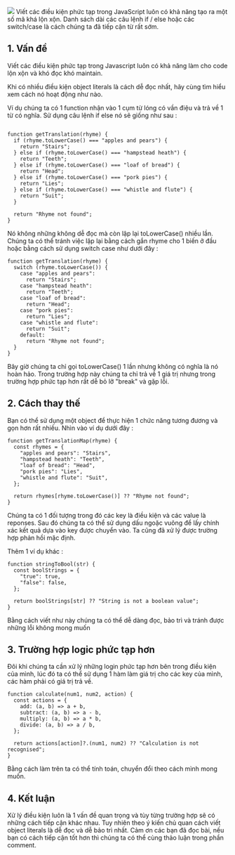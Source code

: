 ![](https://images.viblo.asia/81b88ec0-b247-4fec-99f1-aaa124074970.jpg)
Viết các điều kiện phức tạp trong JavaScript luôn có khả năng tạo ra một số mã khá lộn xộn. Danh sách dài các câu lệnh if / else hoặc các switch/case là cách chúng ta đã tiếp cận từ rất sớm.
## 1. Vấn đề
Viết các điều kiện phức tạp trong Javascript luôn có khả năng làm cho code lộn xộn và khó đọc khó maintain. 

Khi có nhiều điều kiện object literals là cách dễ đọc nhất, hãy cùng tìm hiểu xem cách nó hoạt động như nào.

Ví dụ chúng ta có 1 function nhận vào 1 cụm từ lóng có vần điệu và trả về 1 từ có nghĩa. Sử dụng câu lệnh if else nó sẽ giống như sau :
```

function getTranslation(rhyme) {
  if (rhyme.toLowerCase() === "apples and pears") {
    return "Stairs";
  } else if (rhyme.toLowerCase() === "hampstead heath") {
    return "Teeth";
  } else if (rhyme.toLowerCase() === "loaf of bread") {
    return "Head";
  } else if (rhyme.toLowerCase() === "pork pies") {
    return "Lies";
  } else if (rhyme.toLowerCase() === "whistle and flute") {
    return "Suit";
  }

  return "Rhyme not found";
}
```
Nó không những không dễ đọc mà còn lập lại toLowerCase() nhiều lần.
Chúng ta có thể tránh việc lặp lại bằng cách gắn rhyme cho 1 biến ở đầu hoặc bằng cách sử dụng switch case như dưới đây :
```
function getTranslation(rhyme) {
  switch (rhyme.toLowerCase()) {
    case "apples and pears":
      return "Stairs";
    case "hampstead heath":
      return "Teeth";
    case "loaf of bread":
      return "Head";
    case "pork pies":
      return "Lies";
    case "whistle and flute":
      return "Suit";
    default:
      return "Rhyme not found";
  }
}
```
Bây giờ chúng ta chỉ gọi toLowerCase() 1 lần nhưng không có nghĩa là nó hoàn hảo. Trong trường hợp này chúng ta chỉ trả về 1 giá trị nhưng trong trường hợp phức tạp hơn rất dễ bỏ lỡ "break" và gặp lỗi.
## 2. Cách thay thế
Bạn có thể sử dụng một object để thực hiện 1 chức năng tương đương và gọn hơn rất nhiều. Nhìn vào ví dụ dưới đây :
```
function getTranslationMap(rhyme) {
  const rhymes = {
    "apples and pears": "Stairs",
    "hampstead heath": "Teeth",
    "loaf of bread": "Head",
    "pork pies": "Lies",
    "whistle and flute": "Suit",
  };
  
  return rhymes[rhyme.toLowerCase()] ?? "Rhyme not found";
}
```
Chúng ta có 1 đối tượng trong đó các key là điều kiện và các value là reponses. Sau đó chúng ta có thể sử dụng dấu ngoặc vuông để lấy chính xác kết quả dựa vào key được chuyển vào. Ta cũng đã xử lý được trường hợp phản hồi mặc định.

Thêm 1 ví dụ khác :
```
function stringToBool(str) {
  const boolStrings = {
    "true": true,
    "false": false,
  };

  return boolStrings[str] ?? "String is not a boolean value";
}
```
Bằng cách viết như này chúng ta có thể dễ dàng đọc, bảo trì và tránh được những lỗi không mong muốn
## 3. Trường hợp logic phức tạp hơn
Đôi khi chúng ta cần xử lý những login phức tạp hơn bên trong điều kiện của mình, lúc đó ta có thể sử dụng 1 hàm làm giá trị cho các key của mình, các hàm phải có giá trị trả về.
```
function calculate(num1, num2, action) {
  const actions = {
    add: (a, b) => a + b,
    subtract: (a, b) => a - b,
    multiply: (a, b) => a * b,
    divide: (a, b) => a / b,
  };

  return actions[action]?.(num1, num2) ?? "Calculation is not recognised";
}
```
Bằng cách làm trên ta có thể tính toán, chuyển đổi theo cách mình mong muốn.
## 4. Kết luận
Xử lý điều kiện luôn là 1 vấn đề quan trọng và tùy từng trường hợp sẽ có những cách tiếp cận khác nhau. Tuy nhiên theo ý kiến chủ quan cách viết object literals là dễ đọc và dễ bảo trì nhất.
Cảm ơn các bạn đã đọc bài, nếu bạn có cách tiếp cận tốt hơn thì chúng ta có thể cùng thảo luận trong phần comment.